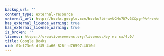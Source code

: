 ```yaml
---
backup_url: ''
content_type: external-resource
external_url: http://books.google.com/books?id=avUGMc787v8C&pg=PAfrontcover
has_external_licence_warning: true
has_external_license_warning: true
is_broken: ''
license: https://creativecommons.org/licenses/by-nc-sa/4.0/
title: Google Books
uid: 07ef73e6-df85-4a66-826f-d76597c4010d
---
```

